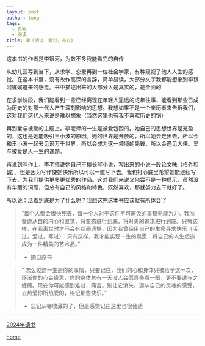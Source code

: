 ```yaml
---
layout: post
author: tong
tags:
  - 思考
  - 阅读
title: 读《活过，爱过，写过》
---
```

这本书的作者是李银河，为数不多我能看完的自传

从幼儿园写到当下，从求学、恋爱再到一位社会学家，有种窥视了他人人生的感觉。在这本书里，没有故作高深的言辞，简单易读，大部分文字我都能想象到李银河娓娓道来的感觉。书中描述出来的大部分人是真实的，是全面的

在求学阶段，我们能看到一些已经离现在年轻人遥远的成年往事，能看到那些已成为历史的对那一代人产生深刻影响的思想。我想如果不是一个亲历者来告诉我们，这对我们这代人来说是难以想象（当然这里也有我不喜欢历史的锅）

再到爱与被爱的主题上。李老师的一生是被爱包围的。她自己的思想世界是充盈的，这也是她能吸引王小波的原因。她的世界是开放的，所以她会走出去，所以会和王小波一起去见识万千世界，所以会成为这一领域的先锋，所以会遇见大侠。爱与被爱是人一生的课题。

再说到写作上，李老师说她自己不擅长写小说，写出来的小说一股论文味（格外坦诚）。但是因为写作使她快乐所以可以一直写下去。我也打心底里希望她能继续写下去，为我们提供更多更优秀的作品。这对我们来说又何尝不是一种启示，虽然没有华丽的词藻，但总有自己的风格和特色，既然喜欢，那就努力去干就好了。

所以说：活着到底是为了什么呢？我想这完这本书应该就有所体会了

> “每个人都会很快死去，每一个人对于这件不可避免的事都无能为力。我准备遵从自的内心和直觉，将变态进行到底，将对美的追求进行到底。只有这样，在我离世时才不会有丝毫遗憾，因为我曾经用自己的生命寻求快乐（活过，爱过，写过）：只有这样，我才能实现一生的夙愿：将自己的人生塑造成为一件精美的艺术品。”
> - 摘自原书

> “ 怎么过这一生是你的事情，只要记住，我们的心和身体只被给予这一次，逐渐你的心会疲惫，你的身体总有一天没人会愿意多看一眼，更不要说与之缠绵。现在你可能感到难过，痛苦。别让它消失，遵从自己的灵魂的感受，去热爱你所热爱的，铭记那些快乐。”
> - 忘记从哪收藏的了，但是感觉记在这里也很合适




---
[2024年读书](../2024年读书.md)

[home](../../index)